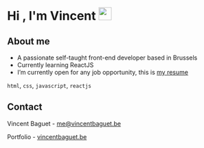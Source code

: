 <h1>Hi , I'm Vincent <img src="https://media.giphy.com/media/hvRJCLFzcasrR4ia7z/giphy.gif" width="30"></h1>

<!-- ABOUT THE PROJECT -->
## About me

- A passionate self-taught front-end developer based in Brussels
- Currently learning ReactJS
- I’m currently open for any job opportunity, this is [my resume](https://www.vincentbaguet.be)

`html`, `css`, `javascript`, `reactjs`

<!-- CONTACT -->
## Contact

Vincent Baguet - [me@vincentbaguet.be](mailto:me@vincentbaguet.be)

Portfolio - [vincentbaguet.be](https://www.vincentbaguet.be)
